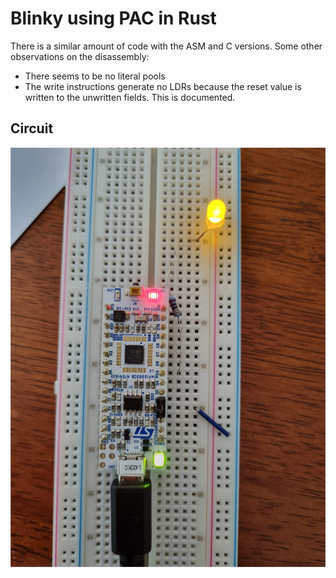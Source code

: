 # Blinky using PAC in Rust
There is a similar amount of code with the ASM and C versions. Some other observations on the disassembly:
- There seems to be no literal pools
- The write instructions generate no LDRs because the reset value is written to the unwritten fields. This is documented.

## Circuit
![](circuit.jpg)
